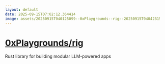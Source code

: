 ```yaml
---
layout: default
date: 2025-09-15T07:02:12.364414
image: assets/20250915T040125099--0xPlaygrounds--rig--20250915T040423152--cropped.png
---
```


# [0xPlaygrounds/rig](https://github.com/0xPlaygrounds/rig)

Rust library for building modular LLM-powered apps
